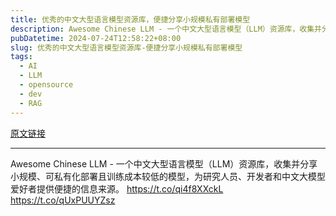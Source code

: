 ```yaml
---
title: 优秀的中文大型语言模型资源库，便捷分享小规模私有部署模型
description: Awesome Chinese LLM - 一个中文大型语言模型（LLM）资源库，收集并分享小规模、可私有化部署且训练成本较低的模型，为研究人员、开发者和中文大模型爱好者提供便捷的信息来源。 
pubDatetime: 2024-07-24T12:58:22+08:00
slug: 优秀的中文大型语言模型资源库-便捷分享小规模私有部署模型
tags: 
  - AI
  - LLM
  - opensource
  - dev
  - RAG
---
```


[原文链接](https://x.com/geekbb/status/1815949469546078439?s=12&t=D3VZWD30-f7ylSHW3OdYgQ)

---

Awesome Chinese LLM - 一个中文大型语言模型（LLM）资源库，收集并分享小规模、可私有化部署且训练成本较低的模型，为研究人员、开发者和中文大模型爱好者提供便捷的信息来源。 https://t.co/qi4f8XXckL https://t.co/qUxPUUYZsz
